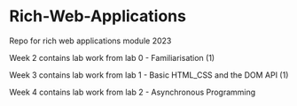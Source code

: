 # Rich-Web-Applications
Repo for rich web applications module 2023

Week 2 contains lab work from lab 0 - Familiarisation (1)

Week 3 contains lab work from lab 1 - Basic HTML_CSS and the DOM API (1)

Week 4 contains lab work from lab 2 - Asynchronous Programming
